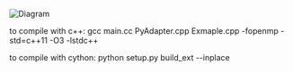 ![Diagram]("https://github.com/c3joshzhang/cpp_cython_python/blob/master/diagram.png")

to compile with c++: 
	gcc main.cc PyAdapter.cpp Exmaple.cpp -fopenmp -std=c++11 -O3 -lstdc++

to compile with cython: 
	python setup.py build_ext --inplace

